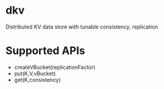 # dkv
Distributed KV data store with tunable consistency, replication

# Supported APIs
* createVBucket(replicationFactor)
* put(K,V,vBucket)
* get(K,consistency)

